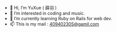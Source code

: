 - 👋 Hi, I’m YuXue ( 薛羽 )
- 👀 I’m interested in coding and music.
- 🌱 I’m currently learning Ruby on Rails for web dev.
- 📫 This is my mail : 40940230S@gamil.com

<!---
Owen5254/Owen5254 is a ✨ special ✨ repository because its `README.md` (this file) appears on your GitHub profile.
You can click the Preview link to take a look at your changes.
--->
